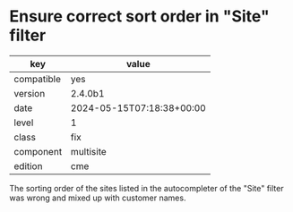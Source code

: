 [//]: # (werk v2)
# Ensure correct sort order in "Site" filter

key        | value
---------- | ---
compatible | yes
version    | 2.4.0b1
date       | 2024-05-15T07:18:38+00:00
level      | 1
class      | fix
component  | multisite
edition    | cme

The sorting order of the sites listed in the autocompleter of the "Site" filter
was wrong and mixed up with customer names.